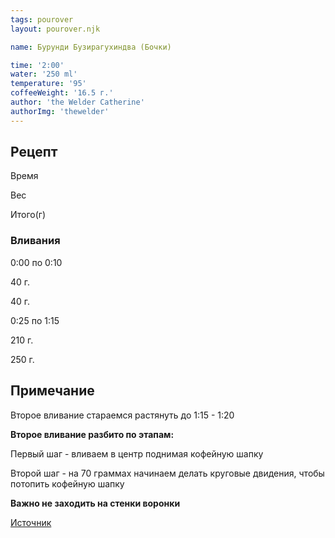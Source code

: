 ```yaml
---
tags: pourover
layout: pourover.njk

name: Бурунди Бузирагухиндва (Бочки)

time: '2:00'
water: '250 ml'
temperature: '95'
coffeeWeight: '16.5 г.'
author: 'the Welder Catherine'
authorImg: 'thewelder'
---
```


## Рецепт


<div class="time-line">

Время

Вес

Итого(г)

</div>

### Вливания

<div class="time-line">

0:00 по 0:10

40 г.

40 г.

</div>

<div class="time-line">

0:25 по 1:15

210 г.

250 г.

</div>


<div class="info-warm">

## Примечание

Второе вливание стараемся растянуть до 1:15 - 1:20

__Второе вливание разбито по этапам:__

Первый шаг - вливаем в центр поднимая кофейную шапку

Второй шаг - на 70 граммах начинаем делать круговые двидения, чтобы потопить кофейную шапку

__Важно не заходить на стенки воронки__

[Источник](https://www.youtube.com/watch?v=-msoGbvpr7U)
</div>

